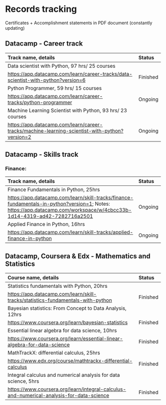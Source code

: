 # Records tracking

Certificates + Accomplishment statements in PDF document (constantly updating)

## Datacamp - Career track
| Track name, details | Status |                                                                                                   
|:--------------------|:-----------------------------------------------------------------------------------------------------------------------------|
| Data scientist with Python, 97 hrs/ 25 courses
https://app.datacamp.com/learn/career-tracks/data-scientist-with-python?version=6| Finished|   
| Python Programmer, 59 hrs/ 15 courses
https://app.datacamp.com/learn/career-tracks/python-programmer| Ongoing|
| Machine Learning Scientist with Python, 93 hrs/ 23 courses
https://app.datacamp.com/learn/career-tracks/machine-learning-scientist-with-python?version=2| Ongoing|

##  Datacamp - Skills track
### Finance:

| Track name, details | Status |                                                                                                   
|:--------------------|:-----------------------------------------------------------------------------------------------------------------------------|
| Finance Fundamentals in Python, 25hrs
https://app.datacamp.com/learn/skill-tracks/finance-fundamentals-in-python?version=1; Notes:  https://app.datacamp.com/workspace/w/4cbcc33b-1d14-4319-ad42-7282716a2501| Ongoing|
| Applied Finance in Python, 16hrs
https://app.datacamp.com/learn/skill-tracks/applied-finance-in-python | Ongoing|

## Datacamp, Coursera & Edx - Mathematics and Statistics
| Course name, details | Status |                                                                                                   
|:--------------------|:-----------------------------------------------------------------------------------------------------------------------------|
| Statistics fundamentals with Python, 20hrs
https://app.datacamp.com/learn/skill-tracks/statistics-fundamentals-with-python | Finished|
| Bayesian statistics: From Concept to Data Analysis, 12hrs
https://www.coursera.org/learn/bayesian-statistics| Finished|   
| Essential linear algebra for data science, 10hrs
https://www.coursera.org/learn/essential-linear-algebra-for-data-science| Finished|  
| MathTrackX: differential calculus, 25hrs
https://www.edx.org/course/mathtrackx-differential-calculus| Finished| 
| Integral calculus and numerical analysis for data science, 5hrs
https://www.coursera.org/learn/integral-calculus-and-numerical-analysis-for-data-science| Finished| 
